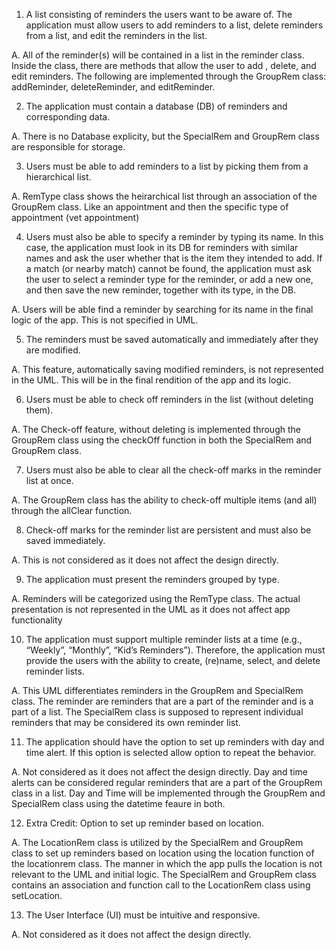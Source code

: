 1. A list consisting of reminders the users want to be aware of. The application must allow
users to add reminders to a list, delete reminders from a list, and edit the reminders in
the list.

A. All of the reminder(s) will be contained in a list in the reminder class. Inside the class, there are methods that allow the user to add , delete, and edit reminders. The following are implemented through the GroupRem class: addReminder, deleteReminder, and editReminder.

2. The application must contain a database (DB) of reminders and corresponding data.

A. There is no Database explicity, but the SpecialRem and GroupRem class are responsible for storage.

3. Users must be able to add reminders to a list by picking them from a hierarchical list.

A. RemType class shows the heirarchical list through an association of the GroupRem class. Like an appointment and then the specific type of appointment (vet appointment)

4. Users must also be able to specify a reminder by typing its name. In this case, the
application must look in its DB for reminders with similar names and ask the user
whether that is the item they intended to add. If a match (or nearby match) cannot be
found, the application must ask the user to select a reminder type for the reminder, or
add a new one, and then save the new reminder, together with its type, in the DB. 

A. Users will be able find a reminder by searching for its name in the final logic of the app. This is not specified in UML.

5. The reminders must be saved automatically and immediately after they are modified.

A. This feature, automatically saving modified reminders, is not represented in the UML. This will be in the final rendition of the app and its logic.

6. Users must be able to check off reminders in the list (without deleting them).

A. The Check-off feature, without deleting is implemented  through the GroupRem class using the checkOff function in both the SpecialRem and GroupRem class.

7. Users must also be able to clear all the check-off marks in the reminder list at once.

A. The GroupRem class has the ability to check-off multiple items (and all) through the allClear function.

8. Check-off marks for the reminder list are persistent and must also be saved immediately.

A. This is not considered as it does not affect the design directly.

9. The application must present the reminders grouped by type.

A. Reminders will be categorized using the RemType class. The actual presentation is not represented in the UML as it does not affect app functionality

10. The application must support multiple reminder lists at a time (e.g., “Weekly”, “Monthly”,
“Kid’s Reminders”). Therefore, the application must provide the users with the ability to
create, (re)name, select, and delete reminder lists.

A. This UML differentiates reminders in the GroupRem and SpecialRem class. The reminder are reminders that are a part of the reminder and is a part of a list. The SpecialRem class is supposed to represent individual reminders that may be considered its own reminder list.

11. The application should have the option to set up reminders with day and time alert. If this
option is selected allow option to repeat the behavior.

A. Not considered as it does not affect the design directly. Day and time alerts can be considered regular reminders that are a part of the GroupRem class in a list.
Day and Time will be implemented through the GroupRem and SpecialRem class using the datetime feaure in both.

12. Extra Credit: Option to set up reminder based on location.

A. The LocationRem class is utilized by the SpecialRem and GroupRem class to set up reminders based on location using the location function of the locationrem class. The manner in which the app pulls the location is not relevant to the UML and initial logic. The SpecialRem and GroupRem class contains an association and function call to the LocationRem class using setLocation.

13. The User Interface (UI) must be intuitive and responsive.

A. Not considered as it does not affect the design directly.

